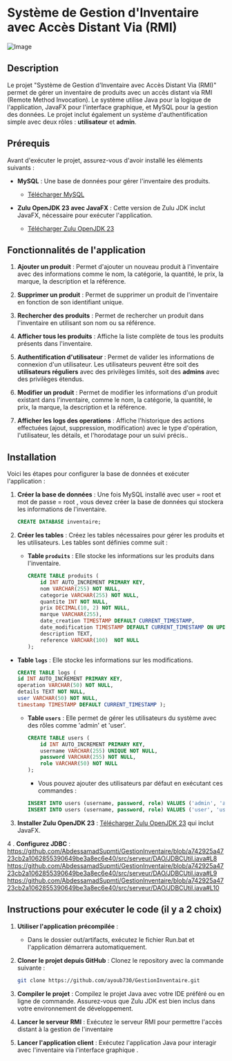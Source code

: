 
# Système de Gestion d'Inventaire avec Accès Distant Via (RMI)

![Image](https://img001.prntscr.com/file/img001/2AGgbDw9TwiKlzIJPIcNew.png)


## Description
Le projet "Système de Gestion d'Inventaire avec Accès Distant Via (RMI)" permet de gérer un inventaire de produits avec un accès distant via RMI (Remote Method Invocation). Le système utilise Java pour la logique de l'application, JavaFX pour l'interface graphique, et MySQL pour la gestion des données. Le projet inclut également un système d'authentification simple avec deux rôles : **utilisateur** et **admin**.

## Prérequis
Avant d'exécuter le projet, assurez-vous d'avoir installé les éléments suivants :

- **MySQL** : Une base de données pour gérer l'inventaire des produits.
  - [Télécharger MySQL](https://dev.mysql.com/downloads/installer/)

- **Zulu OpenJDK 23 avec JavaFX** : Cette version de Zulu JDK inclut JavaFX, nécessaire pour exécuter l'application.
  - [Télécharger Zulu OpenJDK 23](https://www.azul.com/downloads/?package=jdk-fx#zulu)

## Fonctionnalités de l'application

1. **Ajouter un produit** : 
   Permet d'ajouter un nouveau produit à l'inventaire avec des informations comme le nom, la catégorie, la quantité, le prix, la marque, la description et la référence.

2. **Supprimer un produit** : 
   Permet de supprimer un produit de l'inventaire en fonction de son identifiant unique.

3. **Rechercher des produits** :
   Permet de rechercher un produit dans l'inventaire en utilisant son nom ou sa référence.

4. **Afficher tous les produits** :
   Affiche la liste complète de tous les produits présents dans l'inventaire.

5. **Authentification d'utilisateur** :
   Permet de valider les informations de connexion d'un utilisateur. Les utilisateurs peuvent être soit des **utilisateurs réguliers** avec des privilèges limités, soit des **admins** avec des privilèges étendus.

6. **Modifier un produit** :
   Permet de modifier les informations d'un produit existant dans l'inventaire, comme le nom, la catégorie, la quantité, le prix, la marque, la description et la référence.
   
7. **Afficher les logs des operations** :
   Affiche l'historique des actions effectuées (ajout, suppression, modification) avec le type d'opération, l'utilisateur, les détails, et l'horodatage pour un suivi précis..
   
## Installation
Voici les étapes pour configurer la base de données et exécuter l'application :
1. **Créer la base de données** :
   Une fois MySQL installé avec user = root et mot de passe = root , vous devez créer la base de données qui stockera les informations de l'inventaire.
   ```sql
   CREATE DATABASE inventaire;
   ```

2. **Créer les tables** :
   Créez les tables nécessaires pour gérer les produits et les utilisateurs. Les tables sont définies comme suit :
   
   - **Table `produits`** : Elle stocke les informations sur les produits dans l'inventaire.
     ```sql
     CREATE TABLE produits (
         id INT AUTO_INCREMENT PRIMARY KEY,
         nom VARCHAR(255) NOT NULL,
         categorie VARCHAR(255) NOT NULL,
         quantite INT NOT NULL,
         prix DECIMAL(10, 2) NOT NULL,
         marque VARCHAR(255),
         date_creation TIMESTAMP DEFAULT CURRENT_TIMESTAMP,
         date_modification TIMESTAMP DEFAULT CURRENT_TIMESTAMP ON UPDATE CURRENT_TIMESTAMP,
         description TEXT,
         reference VARCHAR(100)  NOT NULL
     );
     ```
     

 - **Table `logs`** : Elle stocke les informations sur les modifications.
     ```sql
    CREATE TABLE logs (
    id INT AUTO_INCREMENT PRIMARY KEY,       
    operation VARCHAR(50) NOT NULL,          
    details TEXT NOT NULL,                   
    user VARCHAR(50) NOT NULL,               
    timestamp TIMESTAMP DEFAULT CURRENT_TIMESTAMP );
     ```
  
     

   - **Table `users`** : Elle permet de gérer les utilisateurs du système avec des rôles comme 'admin' et 'user'.
     ```sql
     CREATE TABLE users (
         id INT AUTO_INCREMENT PRIMARY KEY,
         username VARCHAR(255) UNIQUE NOT NULL,
         password VARCHAR(255) NOT NULL,
         role VARCHAR(50) NOT NULL
     );
     ```

     - Vous pouvez ajouter des utilisateurs par défaut en exécutant ces commandes :
     ```sql
     INSERT INTO users (username, password, role) VALUES ('admin', 'admin123', 'admin');
     INSERT INTO users (username, password, role) VALUES ('user', 'user123', 'user');
     ```



3. **Installer Zulu OpenJDK 23** :
   [Télécharger Zulu OpenJDK 23](https://www.azul.com/downloads/?package=jdk-fx#zulu)   qui inclut JavaFX.

4 . **Configurez JDBC** :
https://github.com/AbdessamadSupmti/GestionInventaire/blob/a742925a4723cb2a1062855390649be3a8ec6e40/src/serveur/DAO/JDBCUtil.java#L8
https://github.com/AbdessamadSupmti/GestionInventaire/blob/a742925a4723cb2a1062855390649be3a8ec6e40/src/serveur/DAO/JDBCUtil.java#L9
https://github.com/AbdessamadSupmti/GestionInventaire/blob/a742925a4723cb2a1062855390649be3a8ec6e40/src/serveur/DAO/JDBCUtil.java#L10
## Instructions pour exécuter le code (il y a 2 choix)


1. **Utiliser  l'application précompilée** :

    - Dans le dossier out/artifacts, exécutez le fichier Run.bat et l'application démarrera automatiquement.

1. **Cloner le projet depuis GitHub** :
   Clonez le repository avec la commande suivante :
   ```bash
   git clone https://github.com/ayoub730/GestionInventaire.git
   ```

2. **Compiler le projet** :
   Compilez le projet Java avec votre IDE préféré ou en ligne de commande. Assurez-vous que Zulu JDK est bien inclus dans votre environnement de développement.

3. **Lancer le serveur RMI** :
   Exécutez le serveur RMI pour permettre l'accès distant à la gestion de l'inventaire
 

4. **Lancer l'application client** :
   Exécutez l'application Java pour interagir avec l'inventaire via l'interface graphique .

